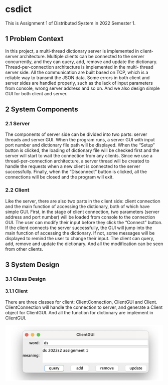 # csdict
This is Assignment 1 of Distributed System in 2022 Semester 1.


## 1 Problem Context
In this project, a multi-thread dictionary server is implemented in client-server architecture. Multiple clients can be connected to the server concurrently, and they can query, add, remove and update the dictionary. Thread-per-connection architecture is implemented in the multi- thread server side. All the communication are built based on TCP, which is a reliable way to transmit the JSON data. Some errors in both client and server sides are handled properly, such as the lack of input parameters from console, wrong server address and so on. And we also design simple GUI for both client and server.

## 2 System Components
### 2.1 Server
The components of server side can be divided into two parts: server threads and server GUI. When the program runs, a server GUI with input port number and dictionary file path will be displayed. When the “Setup” button is clicked, the loading of dictionary file will be checked first and the server will start to wait the connection from any clients.
Since we use a thread-per-connection architecture, a server thread will be created to handle the requests when a new client is connected to the server successfully.
Finally, when the “Disconnect” button is clicked, all the connections will be closed and the program will exit.
### 2.2 Client
Like the server, there are also two parts in the client side: client connection and the main function of accessing the dictionary, both of which have simple GUI.
First, in the stage of client connection, two parameters (server address and port number) will be loaded from console to the connection GUI. The user can modify their input before they click the “Connect” button. If the client connects the server successfully, the GUI will jump into the main function of accessing the dictionary. If not, some messages will be displayed to remind the user to change their input.
The client can query, add, remove and update the dictionary. And all the modification can be seen from other clients.

## 3 System Design 
### 3.1 Class Design 
#### 3.1.1 Client
There are three classes for client: ClientConnection, ClientGUI and Client. ClientConnection will handle the connection to server, and generate a Client object for ClientGUI. And all the function for dictionary are implement in ClientGUI.

![image](https://github.com/yanyy5/csdict/blob/main/pics/clientgui.png)
